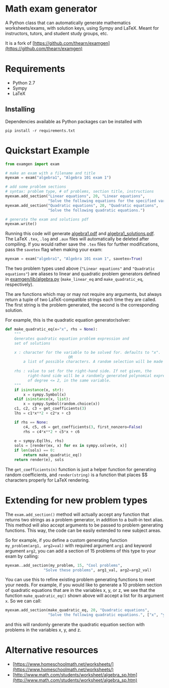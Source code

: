 Math exam generator
====================

A Python class that can automatically generate mathematics worksheets/exams, with 
solution keys, using Sympy and LaTeX. Meant for instructors, tutors, and student
study groups, etc.

It is a fork of [https://github.com/thearn/examgen](https://github.com/thearn/examgen)

# Requirements
- Python 2.7
- Sympy
- LaTeX

## Installing
Dependencies available as Python packages can be installed with

`pip install -r requirements.txt`

# Quickstart Example

```Python
from examgen import exam

# make an exam with a filename and title
myexam = exam("algebra1", "Algebra 101 exam 1")

# add some problem sections
# syntax: problem type, # of problems, section title, instructions
myexam.add_section("Linear equations", 20, "Linear equations",
                   "Solve the following equations for the specified variable.")
myexam.add_section("Quadratic equations", 20, "Quadratic equations",
                   "Solve the following quadratic equations.")

# generate the exam and solutions pdf
myexam.write()
```
Running this code will generate [algebra1.pdf](algebra1.pdf) and 
[algebra1_solutions.pdf](algebra1_solutions.pdf). The LaTeX `.tex`, `.log` and
`.aux` files will automatically be deleted after compiling. If you would rather
save the `.tex` files for further modifications, pass the `savetex` flag when
making your exam:

```Python
myexam = exam("algebra1", "Algebra 101 exam 1", savetex=True)
```

The two problem types used above (`"Linear equations"` and `"Quadratic equations"`)
are aliases to linear and quadratic problem generators defined in 
[examgen/lib/algebra.py](examgen/lib/algebra.py) (`make_linear_eq` and `make_quadratic_eq`, respectively).

The are functions which may or may not require any arguments, but always return 
a tuple of two LaTeX-compatible strings each 
time they are called. The first string is the problem generated, the second is
the corresponding solution.

For example, this is the quadratic equation generator/solver:
```Python
def make_quadratic_eq(x="x", rhs = None):
    """
    Generates quadratic equation problem expression and
    set of solutions

    x : character for the variable to be solved for. defaults to "x".
                            OR
        a list of possible characters. A random selection will be made from them.
    
    rhs : value to set for the right-hand side. If not given, the 
          right-hand side will be a randomly generated polynomial expression
          of degree <= 2, in the same variable.
    """
    if isinstance(x, str):
        x = sympy.Symbol(x)
    elif isinstance(x, list):
        x = sympy.Symbol(random.choice(x))
    c1, c2, c3 = get_coefficients(3)
    lhs = c1*x**2 + c2*x + c3

    if rhs == None:
        c4, c5, c6 = get_coefficients(3, first_nonzero=False)
        rhs = c4*x**2 + c5*x + c6
    
    e = sympy.Eq(lhs, rhs)
    sols = [render(ex, x) for ex in sympy.solve(e, x)]
    if len(sols) == 0:
        return make_quadratic_eq()
    return render(e), sols
```
The `get_coefficients(n)` function is just a helper function for generating
random coefficients, and `render(string)` is a function that places $$ characters
properly for LaTeX rendering.

# Extending for new problem types

The `exam.add_section()` method will actually accept any function that returns 
two strings as a problem generator, in addition to a built-in text alias. This method
will also accept arguments to be passed to problem generating functions.
This way, the code can be easily extended to new subject areas.

So for example, if you define a custom generating function `my_problem(arg1, arg2=val)` with
required argument `arg1` and keyword argument `arg2`, you can add a section of
15 problems of this type to your exam by calling:

```Python
myexam..add_section(my_problem, 15, "Cool problems",
                 "Solve these problems", arg1_val, arg2=arg2_val)
```

You can use this to refine existing problem generating functions to meet your
needs. 
For example, if you would like to generate a 10 problem section of 
quadratic equations that are in the variables x, y, or z, we see that 
the function `make_quadratic_eq()` shown above will accept a list for its 
argument `x`. So we can call:

```Python
myexam.add_section(make_quadratic_eq, 20, "Quadratic equations",
                   "Solve the following quadratic equations.", ["x", "y", "z"])
```

and this will randomly generate the quadratic equation section with problems in the 
variables x, y, and z.

# Alternative resources

* [https://www.homeschoolmath.net/worksheets/](https://www.homeschoolmath.net/worksheets/)
* [http://www.math.com/students/worksheet/algebra_sp.htm](http://www.math.com/students/worksheet/algebra_sp.htm)
